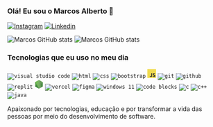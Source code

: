 ### Olá! Eu sou o Marcos Alberto 👋

[![Instagram](https://img.shields.io/badge/Instagram-E4405F?style=for-the-badge&logo=instagram&logoColor=white)](https://www.instagram.com/marcos.fkp)
[![Linkedin](https://img.shields.io/badge/LinkedIn-0077B5?style=for-the-badge&logo=linkedin&logoColor=white)](https://www.linkedin.com/in/marcos-alberto-4502a6304)

![Marcos GitHub stats](https://github-readme-stats.vercel.app/api?username=marcosffp&show_icons=true&theme=tokyonight)
![Marcos GitHub stats](https://github-readme-stats.vercel.app/api/top-langs/?username=marcosffp&layout=compact&langs_count=16&theme=tokyonight)

### Tecnologias que eu uso no meu dia


<code><img height="20" alt="visual studio code" src="https://upload.wikimedia.org/wikipedia/commons/thumb/9/9a/Visual_Studio_Code_1.35_icon.svg/512px-Visual_Studio_Code_1.35_icon.svg.png?20210804221519g"></code>
<code><img height="20" alt="html" src="https://static-00.iconduck.com/assets.00/html-5-icon-449x512-uii6qqbu.png"></code>
<code><img height="20" alt="css" src="https://logospng.org/download/css-3/logo-css-3-2048.png"></code>
<code><img height="20" alt="bootstrap" src="https://upload.wikimedia.org/wikipedia/commons/thumb/b/b2/Bootstrap_logo.svg/2560px-Bootstrap_logo.svg.png"></code>
<code><img height="20" alt="javascript" src="https://raw.githubusercontent.com/github/explore/80688e429a7d4ef2fca1e82350fe8e3517d3494d/topics/javascript/javascript.png"></code>
<code><img height="20" alt="git" src="https://upload.wikimedia.org/wikipedia/commons/thumb/3/3f/Git_icon.svg/2048px-Git_icon.svg.png"></code>
<code><img height="20" alt="github" src="https://static.vecteezy.com/system/resources/previews/016/833/872/original/github-logo-git-hub-icon-on-white-background-free-vector.jpg"></code>
<code><img height="20" alt="replit" src="https://seeklogo.com/images/R/replit-icon-logo-A666709FE9-seeklogo.com.png"></code>
<code><img height="20" alt="nodejs" src="https://raw.githubusercontent.com/github/explore/80688e429a7d4ef2fca1e82350fe8e3517d3494d/topics/nodejs/nodejs.png"></code>
<code><img height="20" alt="vercel" src="https://assets.vercel.com/image/upload/front/favicon/vercel/180x180.png"></code>
<code><img height="20" alt="figma" src="https://static-00.iconduck.com/assets.00/apps-figma-icon-2048x2048-ctjj5ab7.png"></code>
<code><img height="20" alt="windows 11" src="https://img.icons8.com/?size=512&id=TuXN3JNUBGOT&format=png"></code>
<code><img height="20" alt="code blocks" src="https://cdn.icon-icons.com/icons2/1508/PNG/512/codeblocks_104542.png"></code>
<code><img height="20" alt="c" src="https://www.dialhost.com.br/blog/wp-content/uploads/2019/09/C_logo-6-150x150.png"></code>
<code><img height="20" alt="c++" src="https://upload.wikimedia.org/wikipedia/commons/thumb/1/18/ISO_C%2B%2B_Logo.svg/1822px-ISO_C%2B%2B_Logo.svg.png"></code>
<code><img height="20" alt="java" src="https://cdn-icons-png.flaticon.com/512/226/226777.png"></code>


Apaixonado por tecnologias, educação e por transformar a vida das pessoas por meio do desenvolvimento de software.
